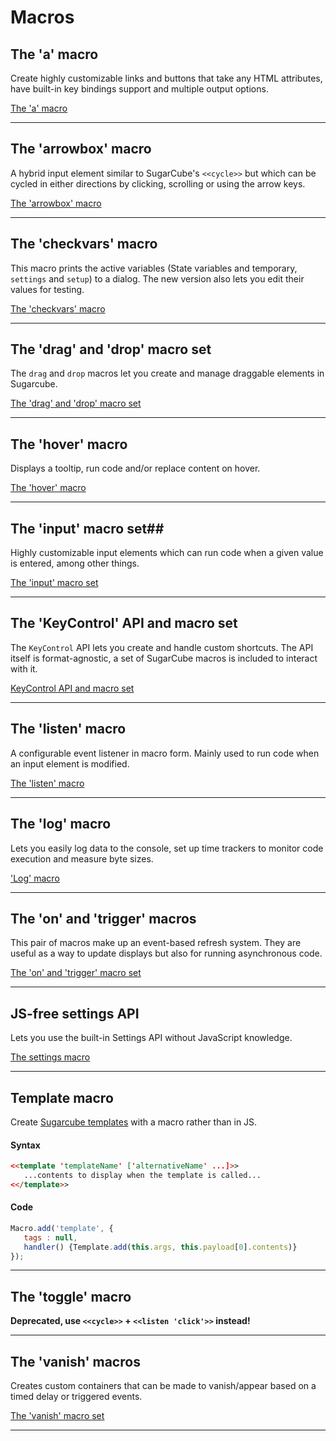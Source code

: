 # Macros #

## The 'a' macro ##

Create highly customizable links and buttons that take any HTML attributes, have built-in key bindings support and multiple output options.

[The 'a' macro](a-macro)

***

## The 'arrowbox' macro ##

A hybrid input element similar to SugarCube's `<<cycle>>` but which can be cycled in either directions by clicking, scrolling or using the arrow keys.

[The 'arrowbox' macro](arrowbox-macro)

***

## The 'checkvars' macro ##

This macro prints the active variables (State variables and temporary, `settings` and `setup`) to a dialog. The new version also lets you edit their values for testing.

[The 'checkvars' macro](checkvars-macro)

***

## The 'drag' and 'drop' macro set ##

The `drag` and `drop` macros let you create and manage draggable elements in Sugarcube.

[The 'drag' and 'drop' macro set](drag-drop-macro)

***

## The 'hover' macro ##

Displays a tooltip, run code and/or replace content on hover.

[The 'hover' macro](hover-macro)

***

## The 'input' macro set##

Highly customizable input elements which can run code when a given value is entered, among other things.

[The 'input' macro set](input-macro)

***

## The 'KeyControl' API and macro set ##

The `KeyControl` API lets you create and handle custom shortcuts. The API itself is format-agnostic, a set of SugarCube macros is included to interact with it.

[KeyControl API and macro set](keycontrol-macros)

***

## The 'listen' macro ##

A configurable event listener in macro form. Mainly used to run code when an input element is modified.

[The 'listen' macro](listen-macro)

***

## The 'log' macro ##

Lets you easily log data to the console, set up time trackers to monitor code execution and measure byte sizes.

['Log' macro](log-macro)

***

## The 'on' and 'trigger' macros ##

This pair of macros make up an event-based refresh system. They are useful as a way to update displays but also for running asynchronous code.

[The 'on' and 'trigger' macro set](on-macro)

***

## JS-free settings API ##

Lets you use the built-in Settings API without JavaScript knowledge.

[The settings macro](sc-settings)

***

## Template macro ##

Create [Sugarcube templates](https://www.motoslave.net/sugarcube/2/docs/#template-api) with a macro rather than in JS.

#### Syntax
```html
<<template 'templateName' ['alternativeName' ...]>>
   ...contents to display when the template is called...
<</template>>
```

#### Code
```js
Macro.add('template', {
   tags : null,
   handler() {Template.add(this.args, this.payload[0].contents)}
});
```

***

## The 'toggle' macro ##

**Deprecated, use `<<cycle>>` + `<<listen 'click'>>` instead!**

***

## The 'vanish' macros ##

Creates custom containers that can be made to vanish/appear based on a timed delay or triggered events.

[The 'vanish' macro set](vanish-macro)

***